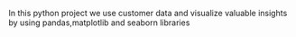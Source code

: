 In this python project we use customer data and visualize valuable insights by using pandas,matplotlib and seaborn libraries
